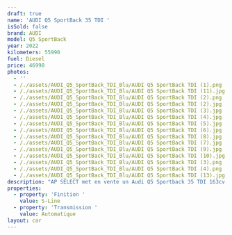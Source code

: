 ```yaml
---
draft: true
name: 'AUDI Q5 SportBack 35 TDI '
isSold: false
brand: AUDI
model: Q5 SportBack
year: 2022
kilometers: 55990
fuel: Diesel
price: 46990
photos:
  - ''
  - /./assets/AUDI_Q5_SportBack_TDI_Blu/AUDI Q5 SportBack TDI (1).png
  - /./assets/AUDI_Q5_SportBack_TDI_Blu/AUDI Q5 SportBack TDI (11).jpg
  - /./assets/AUDI_Q5_SportBack_TDI_Blu/AUDI Q5 SportBack TDI (2).png
  - /./assets/AUDI_Q5_SportBack_TDI_Blu/AUDI Q5 SportBack TDI (2).jpg
  - /./assets/AUDI_Q5_SportBack_TDI_Blu/AUDI Q5 SportBack TDI (3).jpg
  - /./assets/AUDI_Q5_SportBack_TDI_Blu/AUDI Q5 SportBack TDI (4).jpg
  - /./assets/AUDI_Q5_SportBack_TDI_Blu/AUDI Q5 SportBack TDI (5).jpg
  - /./assets/AUDI_Q5_SportBack_TDI_Blu/AUDI Q5 SportBack TDI (6).jpg
  - /./assets/AUDI_Q5_SportBack_TDI_Blu/AUDI Q5 SportBack TDI (8).jpg
  - /./assets/AUDI_Q5_SportBack_TDI_Blu/AUDI Q5 SportBack TDI (7).jpg
  - /./assets/AUDI_Q5_SportBack_TDI_Blu/AUDI Q5 SportBack TDI (9).jpg
  - /./assets/AUDI_Q5_SportBack_TDI_Blu/AUDI Q5 SportBack TDI (10).jpg
  - /./assets/AUDI_Q5_SportBack_TDI_Blu/AUDI Q5 SportBack TDI (3).png
  - /./assets/AUDI_Q5_SportBack_TDI_Blu/AUDI Q5 SportBack TDI (4).png
  - /./assets/AUDI_Q5_SportBack_TDI_Blu/AUDI Q5 SportBack TDI (13).jpg
description: "AP SELECT met en vente un Audi Q5 Sportback 35 TDI 163cv S-Tronic 7 finition S-LINE hybride non rechargeable.\n\nModèle du 08/2022 avec 55800km.\n\nVéhicule origine France \U0001F1EB\U0001F1F7 avec extension de garantie constructeur jusqu’au 08/2025.\n\nCouleur Navarre Blue metallic, intérieur Cuir S-Line noir surpiqûres grises.\n\nÉquipements et options :\n- Finition S-Line extérieur\n- Finition S-Line intérieur\n- Boîte S-Tronic 7\n- Châssis sport\n- Jantes 19 pouces\n- Pack esthétique noir\n- Virtual cockpit\n- HD Matrix Led\n- Intérieur cuir noir / surpiques noire\n- Audi Drive Select\n- Démarrage sans Clés Keyless\n- Son Bang & Olufsen\n- Sièges Sport S électriques et chauffants\n- Audi MMI navigation +\n- Pack business\n- Feux de jour à LED\n- Feux arrière LED Dynamique\n- Controle automatique des feux de route ALS\n- Caméra de recul\n- Parc distance contrôle PDC avant / arrière\n- Vitrage arrière surteinté\n- Connexion Ipod et USB\n- Affichage multifonctions plus\n- Climatisation auto\n- Éclairage et essuie-glaces automatique\n- Rétroviseurs rabattable électriquement et chauffants\n- Rétroviseurs int / ext Electrochrome\n- Bluetooth\n- Éclairage d ambiance\n\nDisponible et visible sur RDV pour acheteur sérieux.\n\nRéalisation des démarches d'immatriculation.\n\nAP SELECT c'est des solutions de courtage et conciergerie sur mesure pour profiter librement de sa passion et de son patrimoine.\n\nPrenez le volant, AP SELECT s'occupe du reste"
properties:
  - property: 'Finition '
    value: S-Line
  - property: 'Transmission '
    value: Automatique
layout: car
---
```


